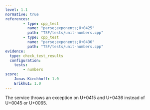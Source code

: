 ```yaml
---
level: 1.1
normative: true
references:
        - type: cpp_test
          name: "parse;exponents;U+0425"
          path: "TSF/tests/unit-numbers.cpp"
        - type: cpp_test
          name: "parse;exponents;U+0436"
          path: "TSF/tests/unit-numbers.cpp"
evidence:
  type: check_test_results
  configuration:
    tests: 
        - numbers
score:
    Jonas-Kirchhoff: 1.0
    Erikhu1: 1.0
---
```


The service throws an exception on U+0415 and U+0436 instead of U+0045 or U+0065.